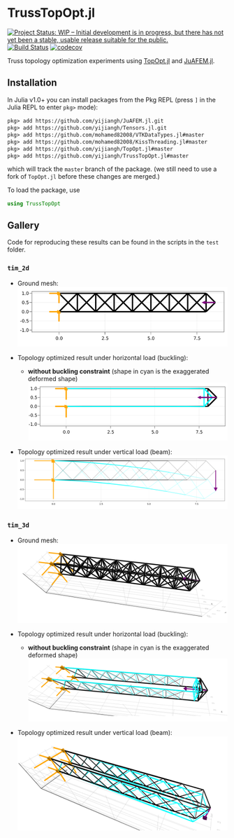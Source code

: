 # TrussTopOpt.jl

[![Project Status: WIP – Initial development is in progress, but there has not yet been a stable, usable release suitable for the public.](https://www.repostatus.org/badges/latest/wip.svg)](https://www.repostatus.org/#wip)
[![Build Status](https://travis-ci.org/yijiangh/TrussTopOpt.jl.svg?branch=master)](https://travis-ci.org/yijiangh/TrussTopOpt.jl)
[![codecov](https://codecov.io/gh/yijiangh/TrussTopOpt.jl/branch/master/graph/badge.svg)](https://codecov.io/gh/yijiangh/TrussTopOpt.jl)

Truss topology optimization experiments using [TopOpt.jl](https://github.com/mohamed82008/TopOpt.jl) and [JuAFEM.jl](https://github.com/KristofferC/JuAFEM.jl).

<!-- ## Documentation -->
<!-- [![Documentation](https://img.shields.io/badge/doc-latest-blue.svg)](https://yijiangh.github.io/TopOpt.jl/dev) -->
<!-- [Dev doc](https://docs.google.com/document/d/1SbHCct2B0aTH4drSAJX5HGYlxkyCiAznsFe5GMzzCyw/edit?usp=sharing) -->

## Installation

In Julia v1.0+ you can install packages from the Pkg REPL (press `]` in the Julia
REPL to enter `pkg>` mode):

```
pkg> add https://github.com/yijiangh/JuAFEM.jl.git
pkg> add https://github.com/yijiangh/Tensors.jl.git
pkg> add https://github.com/mohamed82008/VTKDataTypes.jl#master
pkg> add https://github.com/mohamed82008/KissThreading.jl#master
pkg> add https://github.com/yijiangh/TopOpt.jl#master
pkg> add https://github.com/yijiangh/TrussTopOpt.jl#master
```

which will track the `master` branch of the package. (we still need to use a fork of `TopOpt.jl` before these changes are merged.)

To load the package, use

```julia
using TrussTopOpt
```

## Gallery

Code for reproducing these results can be found in the scripts in the `test` folder.

### `tim_2d`

- Ground mesh:
    <img src="docs/src/images/time2d_0_ground_mesh.png">

- Topology optimized result under horizontal load (buckling):
    - **without buckling constraint** (shape in cyan is the exaggerated deformed shape)
        <img src="docs/src/images/time2d_0_wo_buckling.png">

- Topology optimized result under vertical load (beam):
    <img src="docs/src/images/time2d_1.png">

### `tim_3d`

- Ground mesh:
    <img src="docs/src/images/time3d_0_ground.png">

- Topology optimized result under horizontal load (buckling):
    - **without buckling constraint** (shape in cyan is the exaggerated deformed shape)
        <img src="docs/src/images/time3d_0_wo_buckling.png">

- Topology optimized result under vertical load (beam):
    <img src="docs/src/images/time3d_1.png">

